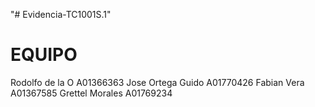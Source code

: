 "# Evidencia-TC1001S.1" 

# EQUIPO
Rodolfo de la O A01366363
Jose Ortega Guido A01770426
Fabian Vera       A01367585
Grettel Morales   A01769234
# 
